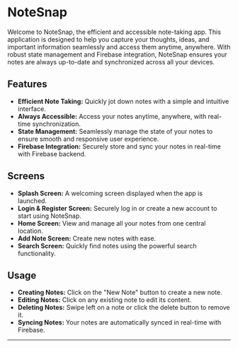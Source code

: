 # NoteSnap

Welcome to NoteSnap, the efficient and accessible note-taking app. This application is designed to help you capture your thoughts, ideas, and important information seamlessly and access them anytime, anywhere. With robust state management and Firebase integration, NoteSnap ensures your notes are always up-to-date and synchronized across all your devices.

## Features
- **Efficient Note Taking:** Quickly jot down notes with a simple and intuitive interface.
- **Always Accessible:** Access your notes anytime, anywhere, with real-time synchronization.
- **State Management:** Seamlessly manage the state of your notes to ensure smooth and responsive user experience.
- **Firebase Integration:** Securely store and sync your notes in real-time with Firebase backend.

## Screens
- **Splash Screen:** A welcoming screen displayed when the app is launched.
- **Login & Register Screen:** Securely log in or create a new account to start using NoteSnap.
- **Home Screen:** View and manage all your notes from one central location.
- **Add Note Screen:** Create new notes with ease.
- **Search Screen:** Quickly find notes using the powerful search functionality.

## Usage
- **Creating Notes:** Click on the "New Note" button to create a new note.
- **Editing Notes:** Click on any existing note to edit its content.
- **Deleting Notes:** Swipe left on a note or click the delete button to remove it.
- **Syncing Notes:** Your notes are automatically synced in real-time with Firebase.

---
